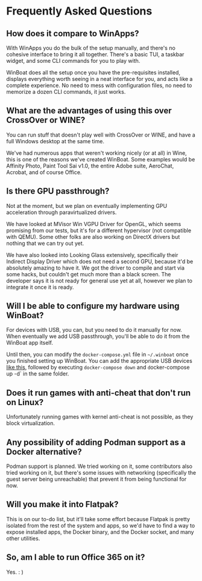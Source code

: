 # Frequently Asked Questions

## How does it compare to WinApps?
With WinApps you do the bulk of the setup manually, and there's no cohesive interface to bring it all together. There's a basic TUI, a taskbar widget, and some CLI commands for you to play with.

WinBoat does all the setup once you have the pre-requisites installed, displays everything worth seeing in a neat interface for you, and acts like a complete experience. No need to mess with configuration files, no need to memorize a dozen CLI commands, it just works.

## What are the advantages of using this over CrossOver or WINE?
You can run stuff that doesn't play well with CrossOver or WINE, and have a full Windows desktop at the same time.

We've had numerous apps that weren't working nicely (or at all) in Wine, this is one of the reasons we've created WinBoat. Some examples would be Affinity Photo, Paint Tool Sai v1.0, the entire Adobe suite, AeroChat, Acrobat, and of course Office.

## Is there GPU passthrough?
Not at the moment, but we plan on eventually implementing GPU acceleration through paravirtualized drivers.

We have looked at MVisor Win VGPU Driver for OpenGL, which seems promising from our tests, but it's for a different hypervisor (not compatible with QEMU). Some other folks are also working on DirectX drivers but nothing that we can try out yet.

We have also looked into Looking Glass extensively, specifically their Indirect Display Driver which does not need a second GPU, because it'd be absolutely amazing to have it. We got the driver to compile and start via some hacks, but couldn't get much more than a black screen. The developer says it is not ready for general use yet at all, however we plan to integrate it once it is ready.

## Will I be able to configure my hardware using WinBoat?
For devices with USB, you can, but you need to do it manually for now. When eventually we add USB passthrough, you'll be able to do it from the WinBoat app itself.

Until then, you can modify the `docker-compose.yml` file in `~/.winboat` once you finished setting up WinBoat. You can add the appropriate USB devices [like this](https://github.com/dockur/windows?tab=readme-ov-file#how-do-i-pass-through-a-usb-device), followed by executing `docker-compose down` and `d`ocker-compose up -d` in the same folder.

## Does it run games with anti-cheat that don't run on Linux?
Unfortunately running games with kernel anti-cheat is not possible, as they block virtualization.

## Any possibility of adding Podman support as a Docker alternative?
Podman support is planned. We tried working on it, some contributors also tried working on it, but there's some issues with networking (specifically the guest server being unreachable) that prevent it from being functional for now.

## Will you make it into Flatpak?
This is on our to-do list, but it'll take some effort because Flatpak is pretty isolated from the rest of the system and apps, so we'd have to find a way to expose installed apps, the Docker binary, and the Docker socket, and many other utilities.

## So, am I able to run Office 365 on it?
Yes. : )